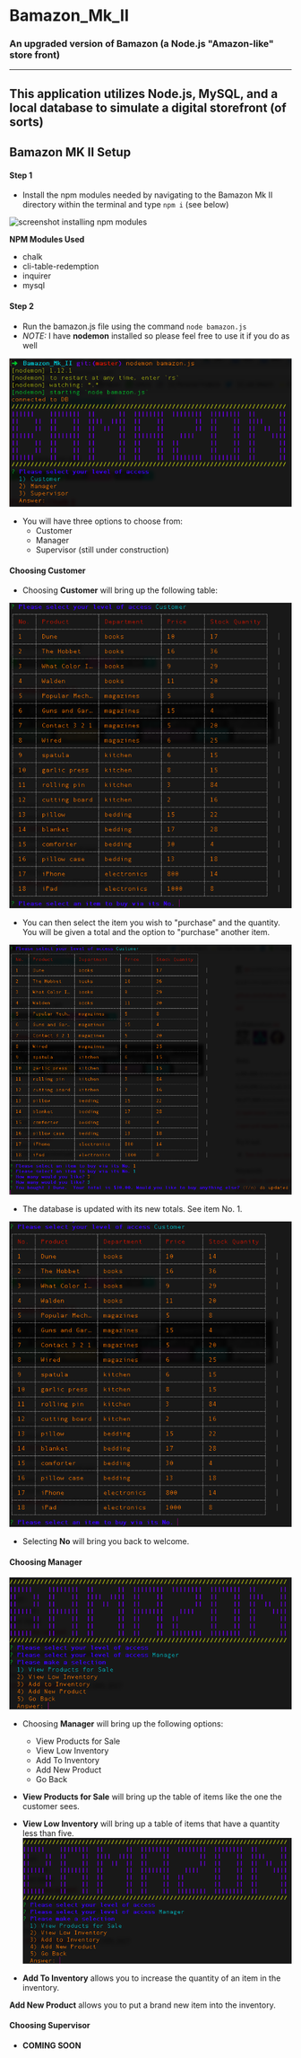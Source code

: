 # Bamazon_Mk_II
### An upgraded version of Bamazon (a Node.js "Amazon-like" store front)
---
This application utilizes Node.js, MySQL, and a local database to simulate a digital storefront (of sorts)
---
## Bamazon MK II Setup

#### Step 1

* Install the npm modules needed by navigating to the Bamazon Mk II directory within the terminal and type `npm i` (see below)

![screenshot installing npm modules](images/npmInstall.gif)

**NPM Modules Used**
* chalk
* cli-table-redemption
* inquirer
* mysql

#### Step 2

* Run the bamazon.js file using the command `node bamazon.js`
* *NOTE:* I have **nodemon** installed so please feel free to use it if you do as well

![screenshot](images/screenShot01.png)

* You will have three options to choose from:
  * Customer
  * Manager
  * Supervisor (still under construction)

#### Choosing **Customer**

* Choosing **Customer** will bring up the following table:

![screenshot](images/screenShot02.png)

* You can then select the item you wish to "purchase" and the quantity.  You will be given a total and the option to "purchase" another item.

![screenshot](images/screenShot03.png)

* The database is updated with its new totals.  See item No. 1.

![screenshot](images/screenShot04.png)

* Selecting **No** will bring you back to welcome.


#### Choosing **Manager**

![screenshot](images/screenShot05.png)

* Choosing **Manager** will bring up the following options:
  * View Products for Sale
  * View Low Inventory
  * Add To Inventory
  * Add New Product
  * Go Back

* **View Products for Sale** will bring up the table of items like the one the customer sees.

* **View Low Inventory** will bring up a table of items that have a quantity less than five.
![screenshot](images/screenShot05.png)

* **Add To Inventory** allows you to increase the quantity of an item in the inventory.

**Add New Product** allows you to put a brand new item into the inventory.


#### Choosing **Supervisor**

* **COMING SOON**
